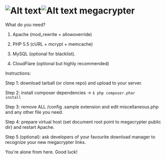 ![Alt text](/public/images/lock.png?raw=true "MC logo")![Alt text](/public/images/logo.png?raw=true "MC logo")
megacrypter
===========

What do you need?

1) Apache (mod_rewrite + allowoverride)

2) PHP 5.5 (cURL + mcrypt + memcache)

3) MySQL (optional for blacklist).

4) CloudFlare (optional but highly recommended)

Instructions:

Step 1: download tarball (or clone repo) and upload to your server.

Step 2: install composer dependencies -> <code>$ php composer.phar install</code>

Step 3: remove ALL /config .sample extension and edit miscellaneous.php and any other file you need.

Step 4: prepare virtual host (set document root point to megacrypter public dir) and restart Apache.

Step 5 (optional): ask  developers of your favourite download manager to recognize your new megacrypter links.

You're alone from here. Good luck!
